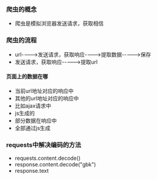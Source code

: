 ### 爬虫的概念
- 爬虫是模拟浏览器发送请求，获取相信

### 爬虫的流程
 - url---->发送请求，获取响应---->提取数据----->保存
 - 发送请求，获取响应----->提取url

 #### 页面上的数据在哪
 - 当前url地址对应的响应中
 - 其他的url地址对应的响应中
  - 比如ajax请求中
 - js生成的
  - 部分数据在响应中
  - 全部通过js生成

### requests中解决编码的方法
- requests.content.decode()
- response.content.decode("gbk")
- response.text 
